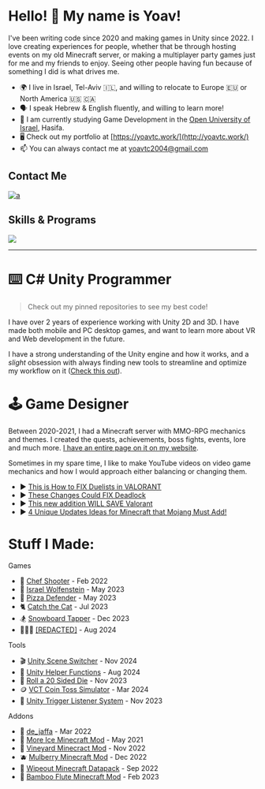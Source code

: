 Hello! 👋 My name is Yoav!
========================

I've been writing code since 2020 and making games in Unity since 2022. I love creating experiences for people, whether that be through hosting events on my old Minecraft server, or making a multiplayer party games just for me and my friends to enjoy. Seeing other people having fun because of something I did is what drives me.

* 🌍  I live in Israel, Tel-Aviv 🇮🇱, and willing to relocate to Europe 🇪🇺 or North America  🇺🇸 🇨🇦
* 🗣️  I speak Hebrew & English fluently, and willing to learn more!
* 📖  I am currently studying Game Development in the [Open University of Israel](https://www.openu.ac.il/), Hasifa.
* 🖥️  Check out my portfolio at [https://yoavtc.work/](http://yoavtc.work/)
* 📫  You can always contact me at [yoavtc2004@gmail.com](mailto:yoavtc2004@gmail.com)

## Contact Me
[![a](https://skillicons.dev/icons?i=discord,gmail,linkedin,&theme=light)](https://yoavtc.work/Main%20Pages/CONTACT_ME.html)

## Skills & Programs
![](https://skillicons.dev/icons?i=cs,unity,java,markdown,notion,rider,idea,vscode,visualstudio,pr,ae,au,ps,&theme=light)

---

# ⌨️ C# Unity Programmer
> Check out my pinned repositories to see my best code!

I have over 2 years of experience working with Unity 2D and 3D. I have made both mobile and PC desktop games, and want to learn more about VR and Web development in the future.

I have a strong understanding of the Unity engine and how it works, and a <i>slight</i> obsession with always finding new tools to streamline and optimize my workflow on it ([Check this out](https://yoavtc.github.io/top-tier-free-tools/)).

# 🕹️ Game Designer
Between 2020-2021, I had a Minecraft server with MMO-RPG mechanics and themes. I created the quests, achievements, boss fights, events, lore and much more. [I have an entire page on it on my website](https://yoavtc.work/projects/minecraft-server.html).

Sometimes in my spare time, I like to make YouTube videos on video game mechanics and how I would approach either balancing or changing them.

* ▶️ [This is How to FIX Duelists in VALORANT](https://youtu.be/Vowd_RgVyvU?si=yt6WufkEdaZNZkjA)
* ▶️ [These Changes Could FIX Deadlock](https://youtu.be/oReckK-Eq6Y?si=yGN-n2QIfRF9UtAq)
* ▶️ [This new addition WILL SAVE Valorant](https://youtu.be/Lie5LCECQ24?si=5njrhU8i0N8LDuRy)
* ▶️ [4 Unique Updates Ideas for Minecraft that Mojang Must Add!](https://youtu.be/uhrwxk5-JBA?si=pn5g_PmsPZ7EYPz6)

# Stuff I Made:
Games

* 🐀 [Chef Shooter](https://yoavtc.work/projects/chef-shooter.html) - Feb 2022
* 👺 [Israel Wolfenstein](https://yoavtc.work/projects/israel-wolfenstein.html) - May 2023
* 🍕 [Pizza Defender](https://yoavtc.work/projects/pizza-defender.html) - May 2023
* 🐈 [Catch the Cat](https://yoavtc.work/projects/catch-the-cat.html) - Jul 2023
* 🏂 [Snowboard Tapper](https://yoavtc.work/projects/snowboard-tapper.html) - Dec 2023
* 🏃‍♀️‍➡️ [[REDACTED]](https://yoavtc.work/projects/redacted.html) - Aug 2024

Tools

* 🎬 [Unity Scene Switcher](https://github.com/YoavTC/unity-scene-switcher) - Nov 2024
* 🔨 [Unity Helper Functions](https://github.com/YoavTC/helper-functions) - Aug 2024
* 🎲 [Roll a 20 Sided Die](https://yoavtc.work/projects/roll-20.html) - Nov 2023
* 🪙 [VCT Coin Toss Simulator](https://yoavtc.work/projects/vct-cointoss.html) - Mar 2024
* 🚨 [Unity Trigger Listener System](https://yoavtc.work/projects/unity-event-system.html) - Nov 2023

Addons

* 🕌 [de_jaffa](https://yoavtc.work/projects/de_jaffa.html) - Mar 2022
* 🧊 [More Ice Minecraft Mod](https://www.curseforge.com/minecraft/mc-mods/more-ice) - May 2021
* 🍇 [Vineyard Minecract Mod](https://www.curseforge.com/minecraft/mc-mods/vineyard-mod) - Nov 2022
* 🫐 [Mulberry Minecraft Mod](https://www.curseforge.com/minecraft/mc-mods/mulberry) - Dec 2022
* 🔴 [Wipeout Minecraft Datapack](https://www.reddit.com/r/MinecraftCommands/comments/xe7bg2/i_made_a_working_wipeout_course_for_a_youtube/?utm_source=share&utm_medium=web3x&utm_name=web3xcss&utm_term=1&utm_content=share_button) - Sep 2022
* 🪈 [Bamboo Flute Minecraft Mod](https://yoavtc.work/projects/bamboo-flute.html) - Feb 2023
